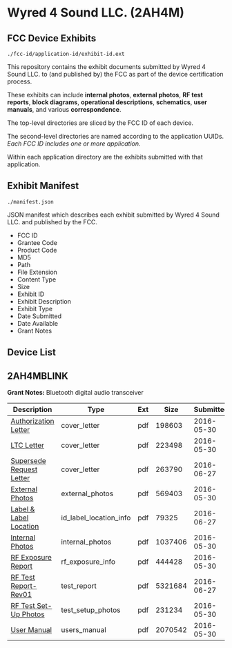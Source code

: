 # Wyred 4 Sound LLC. (2AH4M)
## FCC Device Exhibits

```
./fcc-id/application-id/exhibit-id.ext
```

This repository contains the exhibit documents submitted by Wyred 4 Sound LLC. to (and published by) the FCC as part of the device certification process.

These exhibits can include **internal photos**, **external photos**, **RF test reports**, **block diagrams**, **operational descriptions**, **schematics**, **user manuals**, and various **correspondence**.

The top-level directories are sliced by the FCC ID of each device.

The second-level directories are named according to the application UUIDs. *Each FCC ID includes one or more application.*

Within each application directory are the exhibits submitted with that application. 

## Exhibit Manifest

```
./manifest.json
```

JSON manifest which describes each exhibit submitted by Wyred 4 Sound LLC. and published by the FCC.

- FCC ID
- Grantee Code
- Product Code
- MD5
- Path
- File Extension
- Content Type
- Size
- Exhibit ID
- Exhibit Description
- Exhibit Type
- Date Submitted
- Date Available
- Grant Notes

## Device List
## 2AH4MBLINK
**Grant Notes:** Bluetooth digital audio transceiver

| Description | Type | Ext | Size | Submitted | Available |
| ----------- | ---- | --- | ---- | --------- | --------- |
| [Authorization Letter](2AH4MBLINK/fd72842be511b3323a9688a321088594/3009940.pdf) | cover_letter | pdf | 198603 | 2016-05-30 | 2016-05-30 |
| [LTC Letter](2AH4MBLINK/fd72842be511b3323a9688a321088594/3009941.pdf) | cover_letter | pdf | 223498 | 2016-05-30 | 2016-05-30 |
| [Supersede Request Letter](2AH4MBLINK/fd72842be511b3323a9688a321088594/3041284.pdf) | cover_letter | pdf | 263790 | 2016-06-27 | 2016-05-30 |
| [External Photos](2AH4MBLINK/fd72842be511b3323a9688a321088594/3009942.pdf) | external_photos | pdf | 569403 | 2016-05-30 | 2016-05-30 |
| [Label & Label Location](2AH4MBLINK/fd72842be511b3323a9688a321088594/3041285.pdf) | id_label_location_info | pdf | 79325 | 2016-06-27 | 2016-05-30 |
| [Internal Photos](2AH4MBLINK/fd72842be511b3323a9688a321088594/3009944.pdf) | internal_photos | pdf | 1037406 | 2016-05-30 | 2016-05-30 |
| [RF Exposure Report](2AH4MBLINK/fd72842be511b3323a9688a321088594/3009946.pdf) | rf_exposure_info | pdf | 444428 | 2016-05-30 | 2016-05-30 |
| [RF Test Report-Rev01](2AH4MBLINK/fd72842be511b3323a9688a321088594/3041286.pdf) | test_report | pdf | 5321684 | 2016-06-27 | 2016-05-30 |
| [RF Test Set-Up Photos](2AH4MBLINK/fd72842be511b3323a9688a321088594/3009948.pdf) | test_setup_photos | pdf | 231234 | 2016-05-30 | 2016-05-30 |
| [User Manual](2AH4MBLINK/fd72842be511b3323a9688a321088594/3009950.pdf) | users_manual | pdf | 2070542 | 2016-05-30 | 2016-05-30 |
